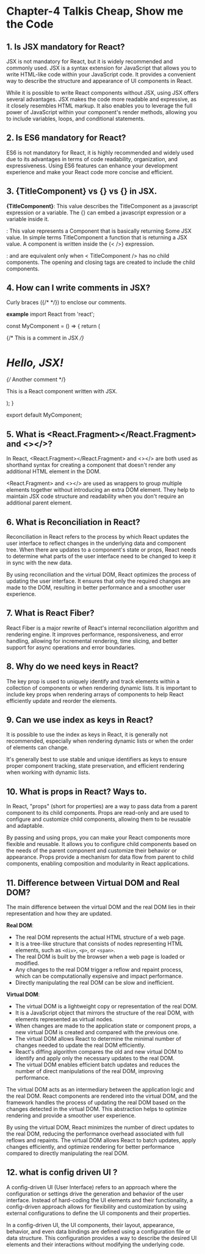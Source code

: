 # Chapter-4 Talkis Cheap, Show me the Code

## 1. Is JSX mandatory for React?

JSX is not mandatory for React, but it is widely recommended and commonly used. JSX is a syntax extension for JavaScript that allows you to write HTML-like code within your JavaScript code. It provides a convenient way to describe the structure and appearance of UI components in React.

While it is possible to write React components without JSX, using JSX offers several advantages. JSX makes the code more readable and expressive, as it closely resembles HTML markup. It also enables you to leverage the full power of JavaScript within your component's render methods, allowing you to include variables, loops, and conditional statements.

## 2. Is ES6 mandatory for React?

ES6 is not mandatory for React, it is highly recommended and widely used due to its advantages in terms of code readability, organization, and expressiveness. Using ES6 features can enhance your development experience and make your React code more concise and efficient.

## 3. {TitleComponent} vs {<TitleComponent/>} vs {<TitleComponent></TitleComponent>} in JSX.

**{TitleComponent}**: This value describes the TitleComponent as a javascript expression or a variable. The {} can embed a javascript expression or a variable inside it.

**<TitleComponent/>** : This value represents a Component that is basically returning Some JSX value. In simple terms TitleComponent a function that is returning a JSX value. A component is written inside the {<  />} expression.

**<TitleComponent></TitleComponent>** : <TitleComponent /> and <TitleComponent></TitleComponent> are equivalent only when < TitleComponent /> has no child components. The opening and closing tags are created to include the child components.


## 4. How can I write comments in JSX?

Curly braces ({/* */}) to enclose our comments.

**example**
import React from 'react';

const MyComponent = () => {
  return (
    <div>
      {/* This is a comment in JSX */}
      <h1>Hello, JSX!</h1>
      {/* Another comment */}
      <p>This is a React component written with JSX.</p>
    </div>
  );
}

export default MyComponent;


## 5. What is <React.Fragment></React.Fragment> and <></>?

In React, <React.Fragment></React.Fragment> and <></> are both used as shorthand syntax for creating a component that doesn't render any additional HTML element in the DOM.

<React.Fragment> and <></> are used as wrappers to group multiple elements together without introducing an extra DOM element. They help to maintain JSX code structure and readability when you don't require an additional parent element.

## 6. What is Reconciliation in React?

Reconciliation in React refers to the process by which React updates the user interface to reflect changes in the underlying data and component tree. When there are updates to a component's state or props, React needs to determine what parts of the user interface need to be changed to keep it in sync with the new data.

By using reconciliation and the virtual DOM, React optimizes the process of updating the user interface. It ensures that only the required changes are made to the DOM, resulting in better performance and a smoother user experience.

## 7. What is React Fiber?

React Fiber is a major rewrite of React's internal reconciliation algorithm and rendering engine. It improves performance, responsiveness, and error handling, allowing for incremental rendering, time slicing, and better support for async operations and error boundaries.

## 8. Why do we need keys in React?

The key prop is used to uniquely identify and track elements within a collection of components or when rendering dynamic lists. It is important to include key props when rendering arrays of components to help React efficiently update and reorder the elements.

## 9. Can we use index as keys in React?

It is possible to use the index as keys in React, it is generally not recommended, especially when rendering dynamic lists or when the order of elements can change.

It's generally best to use stable and unique identifiers as keys to ensure proper component tracking, state preservation, and efficient rendering when working with dynamic lists.

## 10. What is props in React? Ways to.

In React, "props" (short for properties) are a way to pass data from a parent component to its child components. Props are read-only and are used to configure and customize child components, allowing them to be reusable and adaptable.

By passing and using props, you can make your React components more flexible and reusable. It allows you to configure child components based on the needs of the parent component and customize their behavior or appearance. Props provide a mechanism for data flow from parent to child components, enabling composition and modularity in React applications.

## 11. Difference between Virtual DOM and Real DOM?

The main difference between the virtual DOM and the real DOM lies in their representation and how they are updated.

**Real DOM**:
- The real DOM represents the actual HTML structure of a web page.
- It is a tree-like structure that consists of nodes representing HTML elements, such as `<div>`, `<p>`, or `<span>`.
- The real DOM is built by the browser when a web page is loaded or modified.
- Any changes to the real DOM trigger a reflow and repaint process, which can be computationally expensive and impact performance.
- Directly manipulating the real DOM can be slow and inefficient.

**Virtual DOM**:
- The virtual DOM is a lightweight copy or representation of the real DOM.
- It is a JavaScript object that mirrors the structure of the real DOM, with elements represented as virtual nodes.
- When changes are made to the application state or component props, a new virtual DOM is created and compared with the previous one.
- The virtual DOM allows React to determine the minimal number of changes needed to update the real DOM efficiently.
- React's diffing algorithm compares the old and new virtual DOM to identify and apply only the necessary updates to the real DOM.
- The virtual DOM enables efficient batch updates and reduces the number of direct manipulations of the real DOM, improving performance.

The virtual DOM acts as an intermediary between the application logic and the real DOM. React components are rendered into the virtual DOM, and the framework handles the process of updating the real DOM based on the changes detected in the virtual DOM. This abstraction helps to optimize rendering and provide a smoother user experience.

By using the virtual DOM, React minimizes the number of direct updates to the real DOM, reducing the performance overhead associated with full reflows and repaints. The virtual DOM allows React to batch updates, apply changes efficiently, and optimize rendering for better performance compared to directly manipulating the real DOM.

## 12. what is config driven UI ?

A config-driven UI (User Interface) refers to an approach where the configuration or settings drive the generation and behavior of the user interface. Instead of hard-coding the UI elements and their functionality, a config-driven approach allows for flexibility and customization by using external configurations to define the UI components and their properties.

In a config-driven UI, the UI components, their layout, appearance, behavior, and even data bindings are defined using a configuration file or data structure. This configuration provides a way to describe the desired UI elements and their interactions without modifying the underlying code.